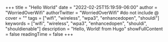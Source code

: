 +++
title = "Hello World"
date = "2022-02-25T15:19:59-06:00"
author = "WorriedOverWifi"
authorTwitter = "WorriedOverWifi" #do not include @
cover = ""
tags = ["wifi", "wireless", "wpa3", "enhancedopen", "shouldi"]
keywords = ["wifi", "wireless", "wpa3", "enhancedopen", "shouldi", "shouldienable"]
description = "Hello, World!  from Hugo"
showFullContent = false
readingTime = false
+++
